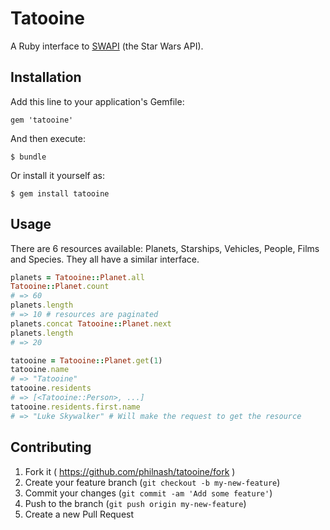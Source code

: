 # Tatooine

A Ruby interface to [SWAPI](http://swapi.co/) (the Star Wars API).

## Installation

Add this line to your application's Gemfile:

    gem 'tatooine'

And then execute:

    $ bundle

Or install it yourself as:

    $ gem install tatooine

## Usage

There are 6 resources available: Planets, Starships, Vehicles, People, Films and Species. They all have a similar interface.

```ruby
planets = Tatooine::Planet.all
Tatooine::Planet.count
# => 60
planets.length
# => 10 # resources are paginated
planets.concat Tatooine::Planet.next
planets.length
# => 20

tatooine = Tatooine::Planet.get(1)
tatooine.name
# => "Tatooine"
tatooine.residents
# => [<Tatooine::Person>, ...]
tatooine.residents.first.name
# => "Luke Skywalker" # Will make the request to get the resource
```

## Contributing

1. Fork it ( https://github.com/philnash/tatooine/fork )
2. Create your feature branch (`git checkout -b my-new-feature`)
3. Commit your changes (`git commit -am 'Add some feature'`)
4. Push to the branch (`git push origin my-new-feature`)
5. Create a new Pull Request
